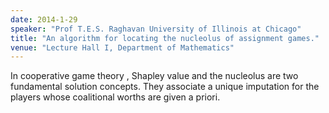 ```yaml
---
date: 2014-1-29
speaker: "Prof T.E.S. Raghavan University of Illinois at Chicago"
title: "An algorithm for locating the nucleolus of assignment games."
venue: "Lecture Hall I, Department of Mathematics"
---
```

In cooperative game theory ,  Shapley value and the nucleolus
are two fundamental solution concepts.  They associate a unique imputation
for the players  whose coalitional worths  are  given a priori.
